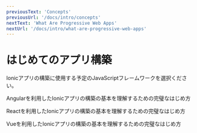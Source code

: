 ```yaml
---
previousText: 'Concepts'
previousUrl: '/docs/intro/concepts'
nextText: 'What Are Progressive Web Apps'
nextUrl: '/docs/intro/what-are-progressive-web-apps'
---
```


# はじめてのアプリ構築

Ionicアプリの構築に使用する予定のJavaScriptフレームワークを選択ください。

<docs-cards>
  <docs-card header="Angularではじめる" href="/docs/angular/your-first-app" icon="/docs/assets/icons/logo-angular-icon.png">
    <p>Angularを利用したIonicアプリの構築の基本を理解するための完璧なはじめ方</p>
  </docs-card>

  <docs-card header="Reactではじめる" href="/docs/react/your-first-app" icon="/docs/assets/icons/logo-react-icon.png">
    <p>Reactを利用したIonicアプリの構築の基本を理解するための完璧なはじめ方</p>
  </docs-card>

  <docs-card class="disabled" header="Vueではじめる(まもなく)" href="" icon="/docs/assets/icons/logo-vue-icon.png">
    <p>Vueを利用したIonicアプリの構築の基本を理解するための完璧なはじめ方</p>
  </docs-card>
</docs-cards>
